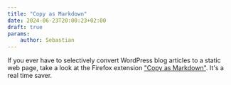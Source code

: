 ```yaml
---
title: "Copy as Markdown"
date: 2024-06-23T20:00:23+02:00
draft: true
params:
    author: Sebastian
---
```


If you ever have to selectively convert WordPress blog articles to a static web page, take a look at the Firefox extension ["Copy as Markdown"](https://addons.mozilla.org/en-US/firefox/addon/cpy-as-md/?utm_source=addons.mozilla.org). It's a real time saver.

